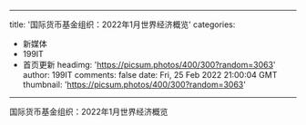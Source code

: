 
---
title: '国际货币基金组织：2022年1月世界经济概览'
categories: 
 - 新媒体
 - 199IT
 - 首页更新
headimg: 'https://picsum.photos/400/300?random=3063'
author: 199IT
comments: false
date: Fri, 25 Feb 2022 21:00:04 GMT
thumbnail: 'https://picsum.photos/400/300?random=3063'
---

<div>   
国际货币基金组织：2022年1月世界经济概览  
</div>
            